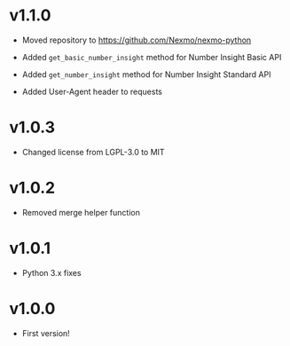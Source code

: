 # v1.1.0

  * Moved repository to https://github.com/Nexmo/nexmo-python

  * Added `get_basic_number_insight` method for Number Insight Basic API

  * Added `get_number_insight` method for Number Insight Standard API

  * Added User-Agent header to requests

# v1.0.3

  * Changed license from LGPL-3.0 to MIT

# v1.0.2

  * Removed merge helper function

# v1.0.1

  * Python 3.x fixes

# v1.0.0

  * First version!
